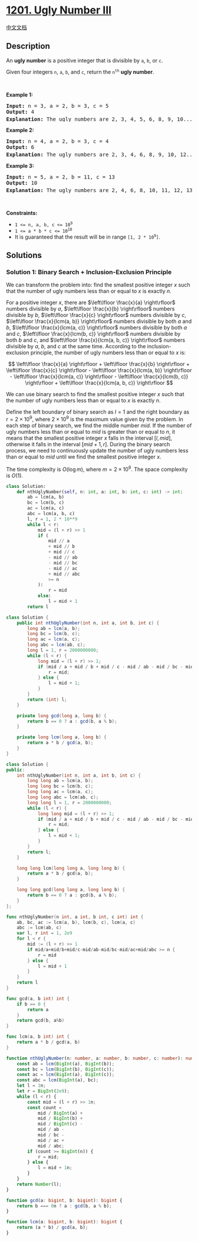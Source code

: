 # [1201. Ugly Number III](https://leetcode.com/problems/ugly-number-iii)

[中文文档](/solution/1200-1299/1201.Ugly%20Number%20III/README.md)

<!-- tags:Math,Binary Search,Number Theory -->

## Description

<p>An <strong>ugly number</strong> is a positive integer that is divisible by <code>a</code>, <code>b</code>, or <code>c</code>.</p>

<p>Given four integers <code>n</code>, <code>a</code>, <code>b</code>, and <code>c</code>, return the <code>n<sup>th</sup></code> <strong>ugly number</strong>.</p>

<p>&nbsp;</p>
<p><strong class="example">Example 1:</strong></p>

<pre>
<strong>Input:</strong> n = 3, a = 2, b = 3, c = 5
<strong>Output:</strong> 4
<strong>Explanation:</strong> The ugly numbers are 2, 3, 4, 5, 6, 8, 9, 10... The 3<sup>rd</sup> is 4.
</pre>

<p><strong class="example">Example 2:</strong></p>

<pre>
<strong>Input:</strong> n = 4, a = 2, b = 3, c = 4
<strong>Output:</strong> 6
<strong>Explanation:</strong> The ugly numbers are 2, 3, 4, 6, 8, 9, 10, 12... The 4<sup>th</sup> is 6.
</pre>

<p><strong class="example">Example 3:</strong></p>

<pre>
<strong>Input:</strong> n = 5, a = 2, b = 11, c = 13
<strong>Output:</strong> 10
<strong>Explanation:</strong> The ugly numbers are 2, 4, 6, 8, 10, 11, 12, 13... The 5<sup>th</sup> is 10.
</pre>

<p>&nbsp;</p>
<p><strong>Constraints:</strong></p>

<ul>
	<li><code>1 &lt;= n, a, b, c &lt;= 10<sup>9</sup></code></li>
	<li><code>1 &lt;= a * b * c &lt;= 10<sup>18</sup></code></li>
	<li>It is guaranteed that the result will be in range <code>[1, 2 * 10<sup>9</sup>]</code>.</li>
</ul>

## Solutions

### Solution 1: Binary Search + Inclusion-Exclusion Principle

We can transform the problem into: find the smallest positive integer $x$ such that the number of ugly numbers less than or equal to $x$ is exactly $n$.

For a positive integer $x$, there are $\left\lfloor \frac{x}{a} \right\rfloor$ numbers divisible by $a$, $\left\lfloor \frac{x}{b} \right\rfloor$ numbers divisible by $b$, $\left\lfloor \frac{x}{c} \right\rfloor$ numbers divisible by $c$, $\left\lfloor \frac{x}{lcm(a, b)} \right\rfloor$ numbers divisible by both $a$ and $b$, $\left\lfloor \frac{x}{lcm(a, c)} \right\rfloor$ numbers divisible by both $a$ and $c$, $\left\lfloor \frac{x}{lcm(b, c)} \right\rfloor$ numbers divisible by both $b$ and $c$, and $\left\lfloor \frac{x}{lcm(a, b, c)} \right\rfloor$ numbers divisible by $a$, $b$, and $c$ at the same time. According to the inclusion-exclusion principle, the number of ugly numbers less than or equal to $x$ is:

$$
\left\lfloor \frac{x}{a} \right\rfloor + \left\lfloor \frac{x}{b} \right\rfloor + \left\lfloor \frac{x}{c} \right\rfloor - \left\lfloor \frac{x}{lcm(a, b)} \right\rfloor - \left\lfloor \frac{x}{lcm(a, c)} \right\rfloor - \left\lfloor \frac{x}{lcm(b, c)} \right\rfloor + \left\lfloor \frac{x}{lcm(a, b, c)} \right\rfloor
$$

We can use binary search to find the smallest positive integer $x$ such that the number of ugly numbers less than or equal to $x$ is exactly $n$.

Define the left boundary of binary search as $l=1$ and the right boundary as $r=2 \times 10^9$, where $2 \times 10^9$ is the maximum value given by the problem. In each step of binary search, we find the middle number $mid$. If the number of ugly numbers less than or equal to $mid$ is greater than or equal to $n$, it means that the smallest positive integer $x$ falls in the interval $[l,mid]$, otherwise it falls in the interval $[mid+1,r]$. During the binary search process, we need to continuously update the number of ugly numbers less than or equal to $mid$ until we find the smallest positive integer $x$.

The time complexity is $O(\log m)$, where $m = 2 \times 10^9$. The space complexity is $O(1)$.

<!-- tabs:start -->

```python
class Solution:
    def nthUglyNumber(self, n: int, a: int, b: int, c: int) -> int:
        ab = lcm(a, b)
        bc = lcm(b, c)
        ac = lcm(a, c)
        abc = lcm(a, b, c)
        l, r = 1, 2 * 10**9
        while l < r:
            mid = (l + r) >> 1
            if (
                mid // a
                + mid // b
                + mid // c
                - mid // ab
                - mid // bc
                - mid // ac
                + mid // abc
                >= n
            ):
                r = mid
            else:
                l = mid + 1
        return l
```

```java
class Solution {
    public int nthUglyNumber(int n, int a, int b, int c) {
        long ab = lcm(a, b);
        long bc = lcm(b, c);
        long ac = lcm(a, c);
        long abc = lcm(ab, c);
        long l = 1, r = 2000000000;
        while (l < r) {
            long mid = (l + r) >> 1;
            if (mid / a + mid / b + mid / c - mid / ab - mid / bc - mid / ac + mid / abc >= n) {
                r = mid;
            } else {
                l = mid + 1;
            }
        }
        return (int) l;
    }

    private long gcd(long a, long b) {
        return b == 0 ? a : gcd(b, a % b);
    }

    private long lcm(long a, long b) {
        return a * b / gcd(a, b);
    }
}
```

```cpp
class Solution {
public:
    int nthUglyNumber(int n, int a, int b, int c) {
        long long ab = lcm(a, b);
        long long bc = lcm(b, c);
        long long ac = lcm(a, c);
        long long abc = lcm(ab, c);
        long long l = 1, r = 2000000000;
        while (l < r) {
            long long mid = (l + r) >> 1;
            if (mid / a + mid / b + mid / c - mid / ab - mid / bc - mid / ac + mid / abc >= n) {
                r = mid;
            } else {
                l = mid + 1;
            }
        }
        return l;
    }

    long long lcm(long long a, long long b) {
        return a * b / gcd(a, b);
    }

    long long gcd(long long a, long long b) {
        return b == 0 ? a : gcd(b, a % b);
    }
};
```

```go
func nthUglyNumber(n int, a int, b int, c int) int {
	ab, bc, ac := lcm(a, b), lcm(b, c), lcm(a, c)
	abc := lcm(ab, c)
	var l, r int = 1, 2e9
	for l < r {
		mid := (l + r) >> 1
		if mid/a+mid/b+mid/c-mid/ab-mid/bc-mid/ac+mid/abc >= n {
			r = mid
		} else {
			l = mid + 1
		}
	}
	return l
}

func gcd(a, b int) int {
	if b == 0 {
		return a
	}
	return gcd(b, a%b)
}

func lcm(a, b int) int {
	return a * b / gcd(a, b)
}
```

```ts
function nthUglyNumber(n: number, a: number, b: number, c: number): number {
    const ab = lcm(BigInt(a), BigInt(b));
    const bc = lcm(BigInt(b), BigInt(c));
    const ac = lcm(BigInt(a), BigInt(c));
    const abc = lcm(BigInt(a), bc);
    let l = 1n;
    let r = BigInt(2e9);
    while (l < r) {
        const mid = (l + r) >> 1n;
        const count =
            mid / BigInt(a) +
            mid / BigInt(b) +
            mid / BigInt(c) -
            mid / ab -
            mid / bc -
            mid / ac +
            mid / abc;
        if (count >= BigInt(n)) {
            r = mid;
        } else {
            l = mid + 1n;
        }
    }
    return Number(l);
}

function gcd(a: bigint, b: bigint): bigint {
    return b === 0n ? a : gcd(b, a % b);
}

function lcm(a: bigint, b: bigint): bigint {
    return (a * b) / gcd(a, b);
}
```

<!-- tabs:end -->

<!-- end -->
